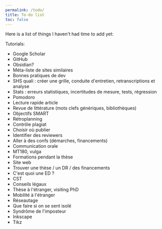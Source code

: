 ```yaml
---
permalink: /todo/
title: To-do list
toc: false
---
```


Here is a list of things I haven't had time to add yet:

Tutorials:
- Google Scholar
- GitHub
- Obsidian?
- Méta-liste de sites similaires
- Bonnes pratiques de dev
- SHS quali : créer une grille, conduite d'entretien, retranscriptions et analyse
- Stats : erreurs statistiques, incertitudes de mesure, tests, régression
- Pomodoro
- Lecture rapide article
- Revue de littérature (mots clefs génériques, bibliothèques)
- Objectifs SMART
- Rétroplanning
- Contrôle plagiat
- Choisir où publier
- Identifier des reviewers
- Aller à des confs (démarches, financements)
- Communication orale
- MT180, vulga
- Formations pendant la thèse
- Site web
- Trouver une thèse / un DR / des financements
- C'est quoi une ED ?
- CST
- Conseils légaux
- Thèse à l'étranger, visiting PhD
- Mobilité à l'étranger
- Réseautage
- Que faire si on se sent isolé
- Syndrôme de l'imposteur
- Inkscape
- Tikz